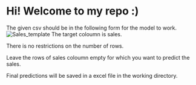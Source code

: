 # Hi! Welcome to my repo :) 
The given csv should be in the following form for the model to work.
![Sales_template](https://user-images.githubusercontent.com/100507234/205450679-6422bfa8-1f1d-4ce4-bba1-1f5f701add53.jpg)
The target coloumn is sales.  

There is no restrictions on the number of rows.  

Leave the rows of sales coloumn empty for which you want to predict the sales.  

Final predictions will be saved in a excel file in the working directory.

